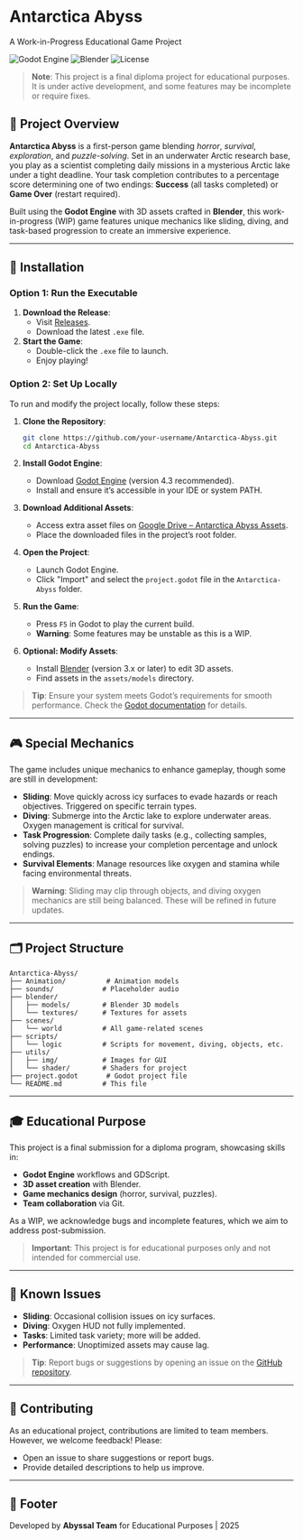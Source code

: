 # Antarctica Abyss

A Work-in-Progress Educational Game Project

![Godot Engine](https://img.shields.io/badge/Godot%20Engine-4.3-blue.svg)
![Blender](https://img.shields.io/badge/Blender-3.x-orange.svg)
![License](https://img.shields.io/badge/License-Educational-green.svg)

> **Note**: This project is a final diploma project for educational purposes. It is under active development, and some features may be incomplete or require fixes.

## 📖 Project Overview

**Antarctica Abyss** is a first-person game blending *horror*, *survival*, *exploration*, and *puzzle-solving*. Set in an underwater Arctic research base, you play as a scientist completing daily missions in a mysterious Arctic lake under a tight deadline. Your task completion contributes to a percentage score determining one of two endings: **Success** (all tasks completed) or **Game Over** (restart required).

Built using the **Godot Engine** with 3D assets crafted in **Blender**, this work-in-progress (WIP) game features unique mechanics like sliding, diving, and task-based progression to create an immersive experience.

---

## 🚀 Installation

### Option 1: Run the Executable
1. **Download the Release**:
   - Visit [Releases](https://github.com/arkadiew/Antarctica-Abyss/releases).
   - Download the latest `.exe` file.
2. **Start the Game**:
   - Double-click the `.exe` file to launch.
   - Enjoy playing!

### Option 2: Set Up Locally
To run and modify the project locally, follow these steps:

1. **Clone the Repository**:
   ```bash
   git clone https://github.com/your-username/Antarctica-Abyss.git
   cd Antarctica-Abyss
   ```

2. **Install Godot Engine**:
   - Download [Godot Engine](https://godotengine.org/) (version 4.3 recommended).
   - Install and ensure it’s accessible in your IDE or system PATH.

3. **Download Additional Assets**:
   - Access extra asset files on [Google Drive – Antarctica Abyss Assets](https://drive.google.com/example-link).
   - Place the downloaded files in the project’s root folder.

4. **Open the Project**:
   - Launch Godot Engine.
   - Click "Import" and select the `project.godot` file in the `Antarctica-Abyss` folder.

5. **Run the Game**:
   - Press `F5` in Godot to play the current build.
   - **Warning**: Some features may be unstable as this is a WIP.

6. **Optional: Modify Assets**:
   - Install [Blender](https://www.blender.org/) (version 3.x or later) to edit 3D assets.
   - Find assets in the `assets/models` directory.

> **Tip**: Ensure your system meets Godot’s requirements for smooth performance. Check the [Godot documentation](https://docs.godotengine.org/) for details.

---

## 🎮 Special Mechanics

The game includes unique mechanics to enhance gameplay, though some are still in development:

- **Sliding**: Move quickly across icy surfaces to evade hazards or reach objectives. Triggered on specific terrain types.
- **Diving**: Submerge into the Arctic lake to explore underwater areas. Oxygen management is critical for survival.
- **Task Progression**: Complete daily tasks (e.g., collecting samples, solving puzzles) to increase your completion percentage and unlock endings.
- **Survival Elements**: Manage resources like oxygen and stamina while facing environmental threats.

> **Warning**: Sliding may clip through objects, and diving oxygen mechanics are still being balanced. These will be refined in future updates.

---

## 🗂️ Project Structure

```
Antarctica-Abyss/
├── Animation/          # Animation models
├── sounds/            # Placeholder audio
├── blender/
│   ├── models/        # Blender 3D models
│   └── textures/      # Textures for assets
├── scenes/
│   └── world          # All game-related scenes
├── scripts/
│   └── logic          # Scripts for movement, diving, objects, etc.
├── utils/
│   ├── img/           # Images for GUI
│   └── shader/        # Shaders for project
├── project.godot       # Godot project file
└── README.md          # This file
```

---

## 🎓 Educational Purpose

This project is a final submission for a diploma program, showcasing skills in:

- **Godot Engine** workflows and GDScript.
- **3D asset creation** with Blender.
- **Game mechanics design** (horror, survival, puzzles).
- **Team collaboration** via Git.

As a WIP, we acknowledge bugs and incomplete features, which we aim to address post-submission.

> **Important**: This project is for educational purposes only and not intended for commercial use.

---

## 🐛 Known Issues

- **Sliding**: Occasional collision issues on icy surfaces.
- **Diving**: Oxygen HUD not fully implemented.
- **Tasks**: Limited task variety; more will be added.
- **Performance**: Unoptimized assets may cause lag.

> **Tip**: Report bugs or suggestions by opening an issue on the [GitHub repository](https://github.com/your-username/Antarctica-Abyss/issues).

---

## 🤝 Contributing

As an educational project, contributions are limited to team members. However, we welcome feedback! Please:

- Open an issue to share suggestions or report bugs.
- Provide detailed descriptions to help us improve.

---

## 📜 Footer

Developed by **Abyssal Team** for Educational Purposes | 2025
